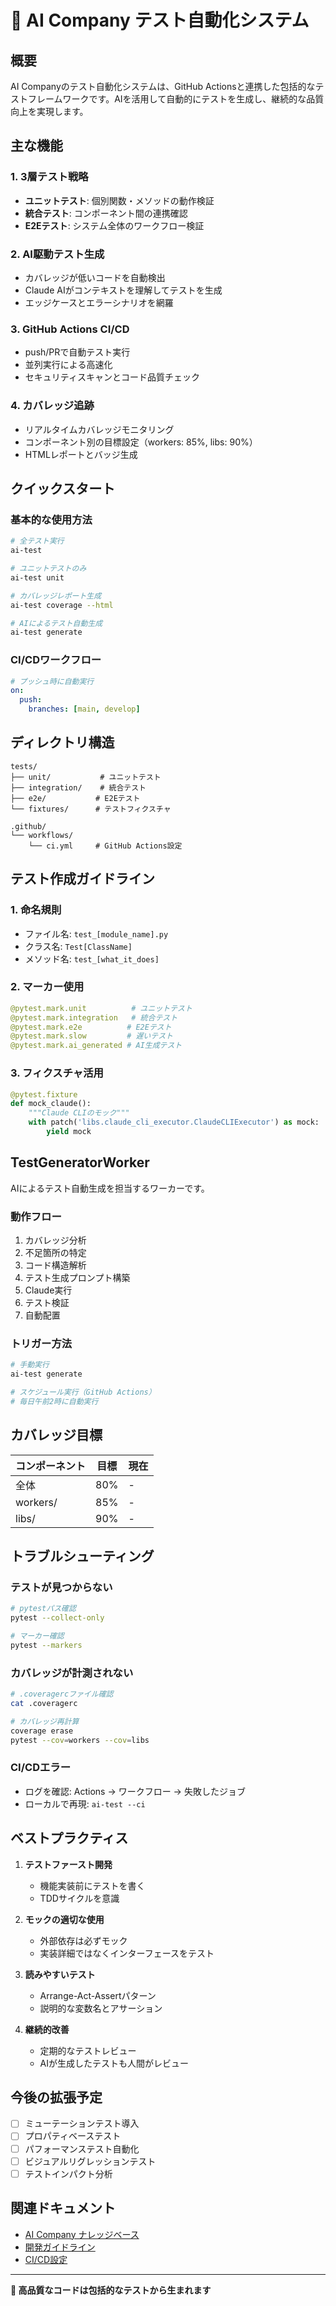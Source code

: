 # 🧪 AI Company テスト自動化システム

## 概要

AI Companyのテスト自動化システムは、GitHub Actionsと連携した包括的なテストフレームワークです。AIを活用して自動的にテストを生成し、継続的な品質向上を実現します。

## 主な機能

### 1. **3層テスト戦略**
- **ユニットテスト**: 個別関数・メソッドの動作検証
- **統合テスト**: コンポーネント間の連携確認
- **E2Eテスト**: システム全体のワークフロー検証

### 2. **AI駆動テスト生成**
- カバレッジが低いコードを自動検出
- Claude AIがコンテキストを理解してテストを生成
- エッジケースとエラーシナリオを網羅

### 3. **GitHub Actions CI/CD**
- push/PRで自動テスト実行
- 並列実行による高速化
- セキュリティスキャンとコード品質チェック

### 4. **カバレッジ追跡**
- リアルタイムカバレッジモニタリング
- コンポーネント別の目標設定（workers: 85%, libs: 90%）
- HTMLレポートとバッジ生成

## クイックスタート

### 基本的な使用方法

```bash
# 全テスト実行
ai-test

# ユニットテストのみ
ai-test unit

# カバレッジレポート生成
ai-test coverage --html

# AIによるテスト自動生成
ai-test generate
```

### CI/CDワークフロー

```yaml
# プッシュ時に自動実行
on:
  push:
    branches: [main, develop]
```

## ディレクトリ構造

```
tests/
├── unit/           # ユニットテスト
├── integration/    # 統合テスト  
├── e2e/           # E2Eテスト
└── fixtures/      # テストフィクスチャ

.github/
└── workflows/
    └── ci.yml     # GitHub Actions設定
```

## テスト作成ガイドライン

### 1. 命名規則
- ファイル名: `test_[module_name].py`
- クラス名: `Test[ClassName]`
- メソッド名: `test_[what_it_does]`

### 2. マーカー使用
```python
@pytest.mark.unit          # ユニットテスト
@pytest.mark.integration   # 統合テスト
@pytest.mark.e2e          # E2Eテスト
@pytest.mark.slow         # 遅いテスト
@pytest.mark.ai_generated # AI生成テスト
```

### 3. フィクスチャ活用
```python
@pytest.fixture
def mock_claude():
    """Claude CLIのモック"""
    with patch('libs.claude_cli_executor.ClaudeCLIExecutor') as mock:
        yield mock
```

## TestGeneratorWorker

AIによるテスト自動生成を担当するワーカーです。

### 動作フロー
1. カバレッジ分析
2. 不足箇所の特定
3. コード構造解析
4. テスト生成プロンプト構築
5. Claude実行
6. テスト検証
7. 自動配置

### トリガー方法
```bash
# 手動実行
ai-test generate

# スケジュール実行（GitHub Actions）
# 毎日午前2時に自動実行
```

## カバレッジ目標

| コンポーネント | 目標 | 現在 |
|-------------|-----|-----|
| 全体         | 80% | -   |
| workers/    | 85% | -   |
| libs/       | 90% | -   |

## トラブルシューティング

### テストが見つからない
```bash
# pytestパス確認
pytest --collect-only

# マーカー確認
pytest --markers
```

### カバレッジが計測されない
```bash
# .coveragercファイル確認
cat .coveragerc

# カバレッジ再計算
coverage erase
pytest --cov=workers --cov=libs
```

### CI/CDエラー
- ログを確認: Actions → ワークフロー → 失敗したジョブ
- ローカルで再現: `ai-test --ci`

## ベストプラクティス

1. **テストファースト開発**
   - 機能実装前にテストを書く
   - TDDサイクルを意識

2. **モックの適切な使用**
   - 外部依存は必ずモック
   - 実装詳細ではなくインターフェースをテスト

3. **読みやすいテスト**
   - Arrange-Act-Assertパターン
   - 説明的な変数名とアサーション

4. **継続的改善**
   - 定期的なテストレビュー
   - AIが生成したテストも人間がレビュー

## 今後の拡張予定

- [ ] ミューテーションテスト導入
- [ ] プロパティベーステスト
- [ ] パフォーマンステスト自動化
- [ ] ビジュアルリグレッションテスト
- [ ] テストインパクト分析

## 関連ドキュメント

- [AI Company ナレッジベース](../docs/knowledge_base.md)
- [開発ガイドライン](../docs/development.md)
- [CI/CD設定](../.github/workflows/ci.yml)

---

**🎯 高品質なコードは包括的なテストから生まれます**
